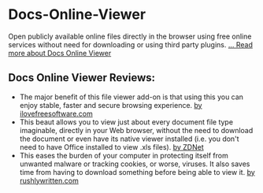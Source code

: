 Docs-Online-Viewer
==================

Open publicly available online files directly in the browser using free online services without need for downloading or using third party plugins.
[... Read more about Docs Online Viewer](http://www.deekshith.in/p/docs-online-viewer.html)

## Docs Online Viewer Reviews:
* The major benefit of this file viewer add-on is that using this you can enjoy stable, faster and secure browsing experience. [by ilovefreesoftware.com](http://www.ilovefreesoftware.com/07/windows/internet/file-viewer-docs-online-viewer.html)
* This beaut allows you to view just about every document file type imaginable, directly in your Web browser, without the need to download the document or even have its native viewer installed (i.e. you don't need to have Office installed to view .xls files). [by ZDNet](http://www.zdnet.com/search-ninja-part-5-must-have-productivity-boosting-firefox-add-ons-7000004803/)
* This eases the burden of your computer in protecting itself from unwanted malware or tracking cookies, or worse, viruses. It also saves time from having to download something before being able to view it. [by rushlywritten.com](http://www.rushlywritten.com/2013/02/open-and-view-online-documents-of-any.html)
